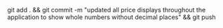 git add . && git commit -m "updated all price displays throughout the application to show whole numbers without decimal places" && git push 